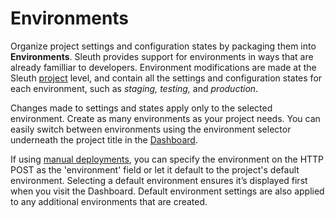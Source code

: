 # Environments

Organize project settings and configuration states by packaging them into **Environments**. Sleuth provides support for environments in ways that are already familliar to developers. Environment modifications are made at the Sleuth [project](../../projects.md) level, and contain all the settings and configuration states for each environment, such as _staging, testing,_ and _production_. 

 Changes made to settings and states apply only to the selected environment. Create as many environments as your project needs. You can easily switch between environments using the environment selector underneath the project title in the [Dashboard](../../dashboard/).

If using [manual deployments](../../resources/api-reference.md#manual-deploy-registration), you can specify the environment on the HTTP POST as the 'environment' field or let it default to the project's default environment. Selecting a default environment ensures it’s displayed first when you visit the Dashboard. Default environment settings are also applied to any additional environments that are created.

